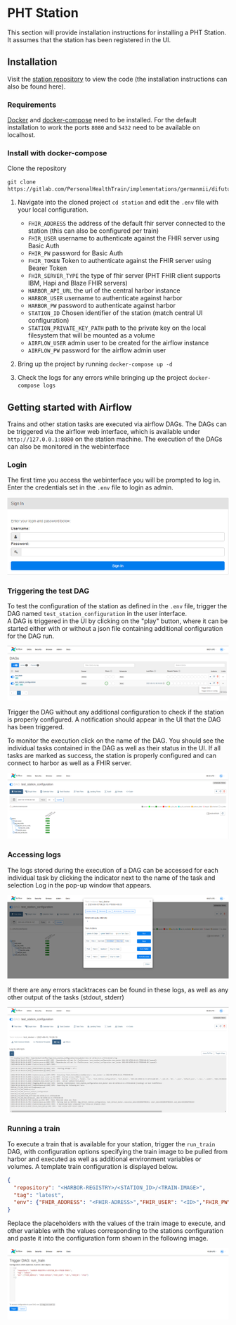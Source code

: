 # PHT Station

This section will provide installation instructions for installing a PHT Station. It assumes that the station has been
registered in the UI.

## Installation
Visit
the [station repository](https://gitlab.com/PersonalHealthTrain/implementations/germanmii/difuture/station/station)
to view the code (the installation instructions can also be found here).

### Requirements

[Docker](https://docs.docker.com/get-docker/) and [docker-compose](https://docs.docker.com/compose/install/) need to be
installed. For the default installation to work the ports `8080` and `5432` need to be available on localhost. 


### Install with docker-compose
Clone the repository  
```shell
git clone https://gitlab.com/PersonalHealthTrain/implementations/germanmii/difuture/station/station.git
```

1. Navigate into the cloned project `cd station` and edit the `.env` file with your local configuration.
    - `FHIR_ADDRESS` the address of the default fhir server connected to the station (this can also be configured per train)
    - `FHIR_USER` username to authenticate against the FHIR server using Basic Auth
    - `FHIR_PW` password for Basic Auth
    - `FHIR_TOKEN` Token to authenticate against the FHIR server using Bearer Token
    - `FHIR_SERVER_TYPE` the type of fhir server (PHT FHIR client supports IBM, Hapi and Blaze FHIR servers)
    - `HARBOR_API_URL` the url of the central harbor instance
    - `HARBOR_USER` username to authenticate against harbor
    - `HARBOR_PW` password to authenticate against harbor
    - `STATION_ID` Chosen identifier of the station (match central UI configuration)
    - `STATION_PRIVATE_KEY_PATH` path to the private key on the local filesystem that will be mounted as a volume
    - `AIRFLOW_USER` admin user to be created for the airflow instance 
    - `AIRFLOW_PW` password for the airflow admin user

2. Bring up the project by running `docker-compose up -d`
3. Check the logs for any errors while bringing up the project `docker-compose logs`


## Getting started with Airflow
Trains and other station tasks are executed via airflow DAGs. The DAGs can be triggered via the airflow web interface,
which is available under `http://127.0.0.1:8080` on the station machine. 
The execution of the DAGs can also be monitored in the webinterface

### Login
The first time you access the webinterface you will be prompted to log in. Enter the credentials set in the `.env` file 
to login as admin.

![Airflow Login](images/station_images/airflow_login.png)

### Triggering the test DAG
To test the configuration of the station as defined in the `.env` file, trigger the DAG named `test_station_configuration`
in the user interface.  
A DAG is triggered in the UI by clicking on the "play" button, where it can be started either with or without a json 
file containing additional configuration for the DAG run.

![Airflow UI Dags](images/station_images/airflow_ui.png)

Trigger the DAG without any additional configuration to check if the station is properly configured. A notification should
appear in the UI that the DAG has been triggered.  

To monitor the execution click on the name of the DAG. You should see the individual tasks contained in the DAG as well as
their status in the UI. If all tasks are marked as success, the station is properly configured and can connect to harbor
as well as a FHIR server.

![Airflow UI test station config](images/station_images/test_config_dag.png)

### Accessing logs

The logs stored during the execution of a DAG can be accessed for each individual task by clicking the indicator next 
to the name of the task and selection Log in the pop-up window that appears.

![Airflow UI access logs](images/station_images/task_logs.png)

If there are any errors stacktraces can be found in these logs, as well as any other output of the tasks (stdout, stderr)

![Airflow UI task log details](images/station_images/task_log_details.png)

### Running a train

To execute a train that is available for your station, trigger the `run_train` DAG, with configuration options specifying
the train image to be pulled from harbor and executed as well as additional environment variables or volumes. A template
train configuration is displayed below. 

```json
{
  "repository": "<HARBOR-REGISTRY>/<STATION_ID>/<TRAIN-IMAGE>",
  "tag": "latest",
  "env": {"FHIR_ADDRESS": "<FHIR-ADRESS>","FHIR_USER": "<ID>","FHIR_PW": "<PSW>"}
}
```

Replace the placeholders with the values of the train image to execute, and other
variables with the values corresponding to the stations configuration and paste it into the configuration form shown in 
the following image.

![Airflow trigger run train](images/station_images/trigger_run_train.png)















